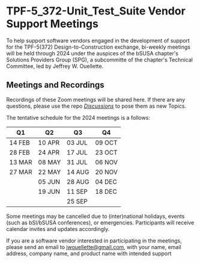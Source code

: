 # TPF-5_372-Unit_Test_Suite Vendor Support Meetings
To help support software vendors engaged in the development of support for the TPF-5(372) Design-to-Construction exchange, bi-weekly meetings will be held through 2024 under the auspices of the bSUSA chapter's Solutions Providers Group (SPG), a subcommitte of the chapter's Technical Committee, led by Jeffrey W. Ouellette.

## Meetings and Recordings
Recordings of these Zoom meetings will be shared here. If there are any questions, please use the repo [*Discussions*](https://github.com/jwouellette/TPF-5_372-Unit_Test_Suite/discussions) to pose them as new Topics.

The tentative schedule for the 2024 meetings is a follows:

| Q1 | Q2 | Q3 | Q4 |
| --- | --- | --- | --- |
| 14 FEB | 10 APR | 03 JUL | 09 OCT |
| 28 FEB | 24 APR | 17 JUL | 23 OCT |
| 13 MAR | 08 MAY | 31 JUL | 06 NOV |
| 27 MAR | 22 MAY | 14 AUG | 20 NOV |
|   | 05 JUN | 28 AUG | 04 DEC |
|   | 19 JUN | 11 SEP | 18 DEC |
|   |   | 25 SEP |   |

Some meetings may be cancelled due to (inter)national holidays, events (such as bSI/bSUSA conferences), or emergencies. Participants will receive calendar invites and updates accordingly.

If you are a software vendor interested in participating in the meetings, please send an email to jwouellette@gmail.com, with your name, email address, company name, and product name with intended support
